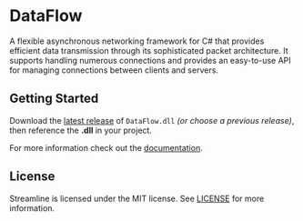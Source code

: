 # DataFlow
A flexible asynchronous networking framework for C# that provides efficient data transmission through its sophisticated packet architecture. It supports handling numerous connections and provides an easy-to-use API for managing connections between clients and servers.

## Getting Started
Download the [latest release](https://github.com/melbasiouny/DataFlow/releases) of `DataFlow.dll` *(or choose a previous release)*, then reference the **.dll** in your project.

For more information check out the [documentation](https://melbasiouny.github.io/DataFlow/).

## License
Streamline is licensed under the MIT license. See [LICENSE](LICENSE.txt) for more information.
